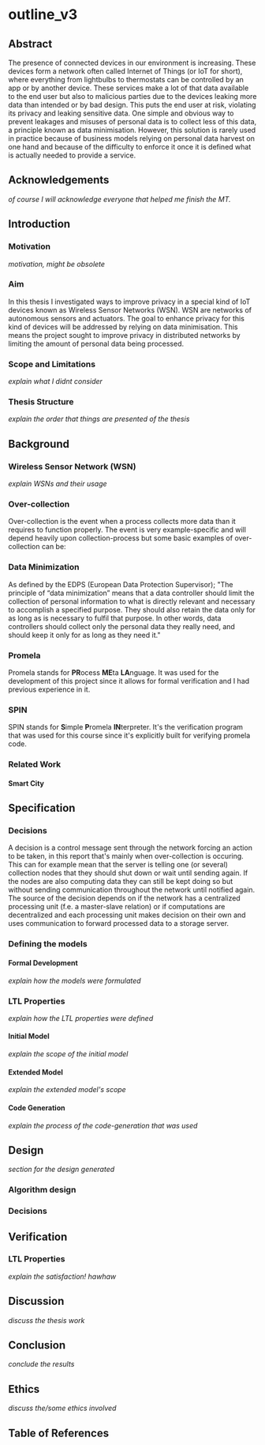 # outline_v3

## Abstract

The presence of connected devices in our environment is increasing. These devices form a network often called Internet of Things (or IoT for short), where everything from lightbulbs to thermostats can be controlled by an app or by another device. These services make a lot of that data available to the end user but also to malicious parties due to the devices leaking more data than intended or by bad design. This puts the end user at risk, violating its privacy and leaking sensitive data. One simple and obvious way to prevent leakages and misuses of personal data is to collect less of this data, a principle known as data minimisation. However, this solution is rarely used in practice because of business models relying on personal data harvest on one hand and because of the difficulty to enforce it once it is defined what is actually needed to provide a service.

## Acknowledgements

*of course I will acknowledge everyone that helped me finish the MT.*

## Introduction

### Motivation

*motivation, might be obsolete*

### Aim

In this thesis I investigated ways to improve privacy in a special kind of IoT devices known as Wireless Sensor Networks (WSN). WSN are networks of autonomous sensors and actuators. The goal to enhance privacy for this kind of devices will be addressed by relying on data minimisation. This means the project sought to improve privacy in distributed networks by limiting the amount of personal data being processed.

### Scope and Limitations

*explain what I didnt consider*

### Thesis Structure

*explain the order that things are presented of the thesis*

## Background

### Wireless Sensor Network (WSN)

*explain WSNs and their usage* 

### Over-collection

Over-collection is the event when a process collects more data than it requires to function properly. The event is very example-specific and will depend heavily upon collection-process but some basic examples of over-collection can be: 

### Data Minimization

As defined by the EDPS (European Data Protection Supervisor); "The principle of “data minimization” means that a data controller should limit the collection of personal information to what is directly relevant and necessary to accomplish a specified purpose. They should also retain the data only for as long as is necessary to fulfil that purpose. In other words, data controllers should collect only the personal data they really need, and should keep it only for as long as they need it." 

### Promela

Promela stands for **PR**ocess **ME**ta **LA**nguage. It was used for the development of this project since it allows for formal verification and I had previous experience in it.

### SPIN

SPIN stands for **S**imple **P**romela **IN**terpreter. It's the verification program that was used for this course since it's explicitly built for verifying promela code. 

### Related Work
#### Smart City

## Specification
### Decisions

A decision is a control message sent through the network forcing an action to be taken, in this report that's mainly when over-collection is occuring. This can for example mean that the server is telling one (or several) collection nodes that they should shut down or wait until sending again. If the nodes are also computing data they can still be kept doing so but without sending communication throughout the network until notified again. The source of the decision depends on if the network has a centralized processing unit (f.e. a master-slave relation) or if computations are decentralized and each processing unit makes decision on their own and uses communication to forward processed data to a storage server. 

### Defining the models
#### Formal Development
*explain how the models were formulated*
### LTL Properties
*explain how the LTL properties were defined*
#### Initial Model
*explain the scope of the initial model*
#### Extended Model
*explain the extended model's scope*
#### Code Generation
*explain the process of the code-generation that was used*

## Design
*section for the design generated*
### Algorithm design
### Decisions


## Verification 
### LTL Properties
*explain the satisfaction! hawhaw*

## Discussion 
*discuss the thesis work*

## Conclusion
*conclude the results*

## Ethics
*discuss the/some ethics involved*

## Table of References
